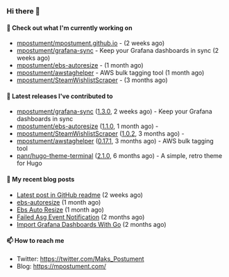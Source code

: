 ### Hi there 👋

#### 👷 Check out what I'm currently working on

- [mpostument/mpostument.github.io](https://github.com/mpostument/mpostument.github.io) -  (2 weeks ago)
- [mpostument/grafana-sync](https://github.com/mpostument/grafana-sync) - Keep your Grafana dashboards in sync (2 weeks ago)
- [mpostument/ebs-autoresize](https://github.com/mpostument/ebs-autoresize) -  (1 month ago)
- [mpostument/awstaghelper](https://github.com/mpostument/awstaghelper) - AWS bulk tagging tool (1 month ago)
- [mpostument/SteamWishlistScraper](https://github.com/mpostument/SteamWishlistScraper) -  (3 months ago)

#### 🔭 Latest releases I've contributed to

- [mpostument/grafana-sync](https://github.com/mpostument/grafana-sync) ([1.3.0](https://github.com/mpostument/grafana-sync/releases/tag/1.3.0), 2 weeks ago) - Keep your Grafana dashboards in sync
- [mpostument/ebs-autoresize](https://github.com/mpostument/ebs-autoresize) ([1.1.0](https://github.com/mpostument/ebs-autoresize/releases/tag/1.1.0), 1 month ago) - 
- [mpostument/SteamWishlistScraper](https://github.com/mpostument/SteamWishlistScraper) ([1.0.2](https://github.com/mpostument/SteamWishlistScraper/releases/tag/1.0.2), 3 months ago) - 
- [mpostument/awstaghelper](https://github.com/mpostument/awstaghelper) ([0.17.1](https://github.com/mpostument/awstaghelper/releases/tag/0.17.1), 3 months ago) - AWS bulk tagging tool
- [panr/hugo-theme-terminal](https://github.com/panr/hugo-theme-terminal) ([2.1.0](https://github.com/panr/hugo-theme-terminal/releases/tag/2.1.0), 6 months ago) - A simple, retro theme for Hugo

#### 📜 My recent blog posts

- [Latest post in GitHub readme](/2021/03/06/latest_post_in_github_readme/) (2 weeks ago)
- [ebs-autoresize](/projects/ebs-autoresize/) (1 month ago)
- [Ebs Auto Resize](/2021/02/06/ebs-auto-resize/) (1 month ago)
- [Failed Asg Event Notification](/2021/01/03/failed-asg-event-notification/) (2 months ago)
- [Import Grafana Dashboards With Go](/2020/12/23/import-grafana-dashboards-with-go/) (2 months ago)

#### 📫 How to reach me

- Twitter: https://twitter.com/Maks_Postument
- Blog: https://mpostument.com/
